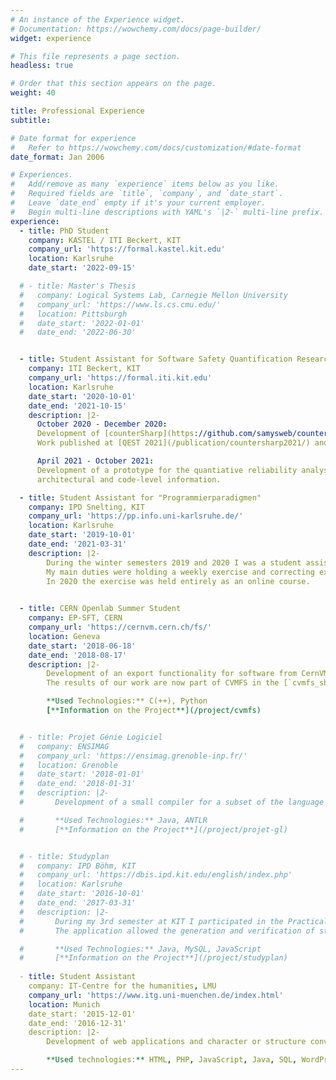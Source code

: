 ```yaml
---
# An instance of the Experience widget.
# Documentation: https://wowchemy.com/docs/page-builder/
widget: experience

# This file represents a page section.
headless: true

# Order that this section appears on the page.
weight: 40

title: Professional Experience
subtitle:

# Date format for experience
#   Refer to https://wowchemy.com/docs/customization/#date-format
date_format: Jan 2006

# Experiences.
#   Add/remove as many `experience` items below as you like.
#   Required fields are `title`, `company`, and `date_start`.
#   Leave `date_end` empty if it's your current employer.
#   Begin multi-line descriptions with YAML's `|2-` multi-line prefix.
experience:
  - title: PhD Student
    company: KASTEL / ITI Beckert, KIT
    company_url: 'https://formal.kastel.kit.edu'
    location: Karlsruhe
    date_start: '2022-09-15'

  # - title: Master's Thesis
  #   company: Logical Systems Lab, Carnegie Mellon University
  #   company_url: 'https://www.ls.cs.cmu.edu/'
  #   location: Pittsburgh
  #   date_start: '2022-01-01'
  #   date_end: '2022-06-30'


  - title: Student Assistant for Software Safety Quantification Research
    company: ITI Beckert, KIT
    company_url: 'https://formal.iti.kit.edu'
    location: Karlsruhe
    date_start: '2020-10-01'
    date_end: '2021-10-15'
    description: |2-
      October 2020 - December 2020:  
      Development of [counterSharp](https://github.com/samysweb/counterSharp): A tool for the quantification of C-programs based on specification adherence.  
      Work published at [QEST 2021](/publication/countersharp2021/) and also presented at the Model Counting Workshop 2022.

      April 2021 - October 2021:  
      Development of a prototype for the quantiative reliability analysis of software coupling
      architectural and code-level information.

  - title: Student Assistant for "Programmierparadigmen"
    company: IPD Snelting, KIT
    company_url: 'https://pp.info.uni-karlsruhe.de/'
    location: Karlsruhe
    date_start: '2019-10-01'
    date_end: '2021-03-31'
    description: |2-
        During the winter semesters 2019 and 2020 I was a student assistant for the lecture on programming paradigms by Prof. Gregor Snelting at KIT.  
        My main duties were holding a weekly exercise and correcting exercise sheets.  
        In 2020 the exercise was held entirely as an online course.
        

  - title: CERN Openlab Summer Student
    company: EP-SFT, CERN
    company_url: 'https://cernvm.cern.ch/fs/'
    location: Geneva
    date_start: '2018-06-18'
    date_end: '2018-08-17'
    description: |2-
        Development of an export functionality for software from CernVM File System (CVMFS) into standalone images in cooperation with Nicholas Hazekamp, another intern in the group.
        The results of our work are now part of CVMFS in the [`cvmfs_shrinkwrap` utility](https://cvmfs.readthedocs.io/en/stable/cpt-shrinkwrap.html).

        **Used Technologies:** C(++), Python  
        [**Information on the Project**](/project/cvmfs)


  # - title: Projet Génie Logiciel
  #   company: ENSIMAG
  #   company_url: 'https://ensimag.grenoble-inp.fr/'
  #   location: Grenoble
  #   date_start: '2018-01-01'
  #   date_end: '2018-01-31'
  #   description: |2-
  #       Development of a small compiler for a subset of the language *Deca* in a team of 5 students

  #       **Used Technologies:** Java, ANTLR  
  #       [**Information on the Project**](/project/projet-gl)


  # - title: Studyplan
  #   company: IPD Böhm, KIT
  #   company_url: 'https://dbis.ipd.kit.edu/english/index.php'
  #   location: Karlsruhe
  #   date_start: '2016-10-01'
  #   date_end: '2017-03-31'
  #   description: |2-
  #       During my 3rd semester at KIT I participated in the Practical Software Engineering Project (PSE) in which we developed a web application with a Java based REST-API which was used by a single page JavaScript web app.
  #       The application allowed the generation and verification of students' curricula

  #       **Used Technologies:** Java, MySQL, JavaScript  
  #       [**Information on the Project**](/project/studyplan)
        
  - title: Student Assistant
    company: IT-Centre for the humanities, LMU
    company_url: 'https://www.itg.uni-muenchen.de/index.html'
    location: Munich
    date_start: '2015-12-01'
    date_end: '2016-12-31'
    description: |2-
        Development of web applications and character or structure converters for various projects of the centre including “Biblia Hebraica Transcripta”, “VerbaAlpina”, “Coptic Ostraka Online,  “Atlante linguistico digitale dell’Italia e della Svizzera meridionale”.

        **Used technologies:** HTML, PHP, JavaScript, Java, SQL, WordPress
---
```

